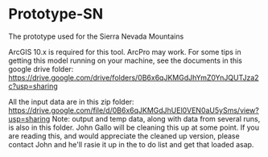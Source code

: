 # Prototype-SN
The prototype used for the Sierra Nevada Mountains

ArcGIS 10.x is required for this tool. ArcPro may work. For some tips in getting this model running on your machine, see the documents in this google drive folder: https://drive.google.com/drive/folders/0B6x6qJKMGdJhYmZ0YnJQUTJza2c?usp=sharing

All the input data are in this zip folder: https://drive.google.com/file/d/0B6x6qJKMGdJhUEl0VEN0aU5ySms/view?usp=sharing Note: output and temp data, along with data from several runs, is also in this folder.  John Gallo will be cleaning this up at some point. If you are reading this, and would appreciate the cleaned up version, please contact John and he'll rasie it up in the to do list and get that loaded asap. 
